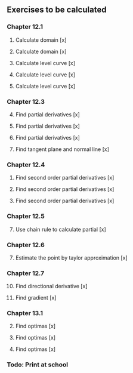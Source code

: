 ## Exercises to be calculated

### Chapter 12.1

1) Calculate domain [x]

2) Calculate domain [x]

19) Calculate level curve [x]

20) Calculate level curve [x]

21) Calculate level curve [x]

### Chapter 12.3

4) Find partial derivatives [x]

5) Find partial derivatives [x]

7) Find partial derivatives [x]

14) Find tangent plane and normal line [x]

### Chapter 12.4

1) Find second order partial derivatives [x]

2) Find second order partial derivatives [x]

5) Find second order partial derivatives [x]

### Chapter 12.5

7) Use chain rule to calculate partial [x]

### Chapter 12.6

7) Estimate the point by taylor approximation [x]

### Chapter 12.7

10) Find directional derivative [x]

11) Find gradient [x]

### Chapter 13.1

2) Find optimas [x]

3) Find optimas [x]

4) Find optimas [x]

### Todo: Print at school